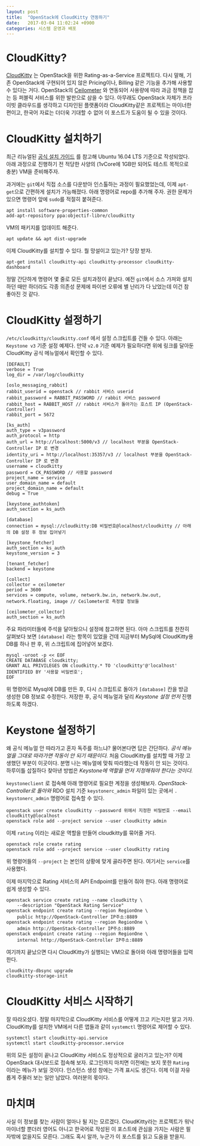 ```yaml
---
layout: post
title:  "OpenStack에 CloudKitty 연동하기"
date:   2017-03-04 11:02:24 +0900
categories: 시스템 운영과 배포
---
```


CloudKitty?
========================

[CloudKitty](https://wiki.openstack.org/wiki/CloudKitty) 는 OpenStack을 위한 Rating-as-a-Service 프로젝트다. 다시 말해, 기존 OpenStack에 구현되어 있지 않은 Pricing이나, Billing 같은 기능을 추가해 사용할 수 있다는 거다. OpenStack의 [Ceilometer](https://wiki.openstack.org/wiki/Telemetry) 와 연동되어 사용량에 따라 과금 정책을 잡는 등 퍼블릭 서비스를 위한 발판으로 삼을 수 있다. 아무래도 OpenStack 자체가 프라이빗 클라우드를 생각하고 디자인된 플랫폼이라 CloudKitty같은 프로젝트는 마이너한 편이고, 한국어 자료는 더더욱 기대할 수 없어 이 포스트가 도움이 될 수 있을 것이다.

CloudKitty 설치하기
========================

최근 리뉴얼된 [공식 설치 가이드](http://cloudkitty.readthedocs.io/en/latest/installation.html) 를 참고해 Ubuntu 16.04 LTS 기준으로 작성되었다. 아래 과정으로 진행하기 전 적당한 사양의 (1vCore에 1GB만 되어도 테스트 목적으로 충분) VM을 준비해주자.

과거에는 `git`에서 직접 소스를 다운받아 인스톨하는 과정이 필요했었는데, 이제 `apt-get`으로 간편하게 설치가 가능해졌다. 아래 명령어로 repo를 추가해 주자. 권한 문제가 있으면 명령어 앞에 `sudo`를 적절히 붙혀준다.

```
apt install software-properties-common
add-apt-repository ppa:objectif-libre/cloudkitty
```

VM의 패키지를 업데이트 해준다.

```
apt update && apt dist-upgrade
```

이제 CloudKitty를 설치할 수 있다. 뭘 망설이고 있는가? 당장 받자.

```
apt-get install cloudkitty-api cloudkitty-processor cloudkitty-dashboard
```

정말 간단하게 명령어 몇 줄로 모든 설치과정이 끝났다. 예전 `git`에서 소스 가져와 설치하던 때만 하더라도 각종 의존성 문제에 파이썬 오류에 별 난리가 다 났었는데 이건 참 좋아진 것 같다.

CloudKitty 설정하기
========================

`/etc/cloudkitty/cloudkitty.conf` 에서 설정 스크립트를 건들 수 있다. 아래는 `Keystone v3` 기준 설정 예제다. 만약 `v2.0` 기준 예제가 필요하다면 위에 링크를 달아둔 CloudKitty 공식 메뉴얼에서 확인할 수 있다.

```
[DEFAULT]
verbose = True
log_dir = /var/log/cloudkitty

[oslo_messaging_rabbit]
rabbit_userid = openstack // rabbit 서비스 userid
rabbit_password = RABBIT_PASSWORD // rabbit 서비스 password
rabbit_host = RABBIT_HOST // rabbit 서비스가 돌아가는 호스트 IP (OpenStack-Controller)
rabbit_port = 5672

[ks_auth]
auth_type = v3password
auth_protocol = http
auth_url = http://localhost:5000/v3 // localhost 부분을 OpenStack-Controller IP 로 변경
identity_uri = http://localhost:35357/v3 // localhost 부분을 OpenStack-Controller IP 로 변경
username = cloudkitty
password = CK_PASSWORD // 사용할 password
project_name = service
user_domain_name = default
project_domain_name = default
debug = True

[keystone_authtoken]
auth_section = ks_auth

[database]
connection = mysql://cloudkitty:DB 비밀번호@localhost/cloudkitty // 아래의 DB 설정 후 정보 집어넣기

[keystone_fetcher]
auth_section = ks_auth
keystone_version = 3

[tenant_fetcher]
backend = keystone

[collect]
collector = ceilometer
period = 3600
services = compute, volume, network.bw.in, network.bw.out, network.floating, image // Ceilometer로 측정할 정보들

[ceilometer_collector]
auth_section = ks_auth
```

주요 파라미터들에 주석을 달아뒀으니 설정에 참고하면 된다. 아마 스크립트를 찬찬히 살펴보다 보면 `[database]` 라는 항목이 있었을 건데 지금부터 MySql에 CloudKitty용 DB를 하나 판 후, 위 스크립트에 집어넣어 보겠다.

```
mysql -uroot -p << EOF
CREATE DATABASE cloudkitty;
GRANT ALL PRIVILEGES ON cloudkitty.* TO 'cloudkitty'@'localhost' IDENTIFIED BY '사용할 비밀번호';
EOF
```

위 명령어로 Mysql에 DB를 만든 후, 다시 스크립트로 돌아가 `[database]` 칸을 방금 생성한 DB 정보로 수정한다. 저장한 후, 공식 메뉴얼과 달리 *Keystone 설정 먼저* 진행하도록 하겠다.

Keystone 설정하기
========================

왜 공식 메뉴얼 안 따라가고 혼자 독주를 하느냐? 물어본다면 답은 간단하다. *공식 메뉴얼을 그대로 따라가면 작동이 안 되기 때문이다.*  처음 CloudKitty를 설치할 때 가장 고생했던 부분이 이곳이다. 분명 나는 메뉴얼에 맞춰 따라했는데 작동이 안 되는 것이다. 하루이틀 삽질하다 찾아낸 방법은 *Keystone에 역할을 먼저 지정해줘야 한다는 것이다.*

`keystoneclient` 로 접속해 아래 명령어로 필요한 계정을 생성해보자. *OpenStack-Controller로 돌아와* RDO 설치 기준 `keystonerc_admin` 파일이 있는 곳에서 `. keystonerc_admin` 명령어로 접속할 수 있다.

```
openstack user create cloudkitty --password 위에서 지정한 비밀번호 --email cloudkitty@localhost
openstack role add --project service --user cloudkitty admin
```

이제 `rating` 이라는 새로운 역할을 만들어 cloudkitty를 묶어줄 거다.

```
openstack role create rating
openstack role add --project service --user cloudkitty rating
```

위 명령어들의 `--project` 는 본인의 상황에 맞게 골라주면 된다. 여기서는 `service`를 사용했다.

이제 마지막으로 Rating 서비스의 API Endpoint를 만들어 줘야 한다. 아래 명령어로 쉽게 생성할 수 있다.

```
openstack service create rating --name cloudkitty \
    --description "OpenStack Rating Service"
openstack endpoint create rating --region RegionOne \
    public http://OpenStack-Controller IP주소:8889
openstack endpoint create rating --region RegionOne \
    admin http://OpenStack-Controller IP주소:8889
openstack endpoint create rating --region RegionOne \
    internal http://OpenStack-Controller IP주소:8889
```

여기까지 끝났으면 다시 CloudKitty가 실행되는 VM으로 돌아와 아래 명령어들을 입력한다.

```
cloudkitty-dbsync upgrade
cloudkitty-storage-init
```

CloudKitty 서비스 시작하기
========================

잘 따라오셨다. 정말 마지막으로 CloudKitty 서비스를 어떻게 끄고 키는지만 알고 가자. CloudKitty를 설치한 VM에서 다른 앱들과 같이 `systemctl` 명령어로 제어할 수 있다.

```
systemctl start cloudkitty-api.service
systemctl start cloudkitty-processor.service
```

위의 모든 설정이 끝나고 CloudKitty 서비스도 정상적으로 굴러가고 있는가? 이제 OpenStack 대시보드로 접속해 보자. 로그인까지 마치면 이전에는 보지 못한 `Rating` 이라는 메뉴가 보일 것이다. 인스턴스 생성 창에는 가격 표시도 생긴다. 이제 이걸 자유롭게 주물러 보는 일만 남았다. 여러분의 몫이다.

마치며
========================

사실 이 정보를 찾는 사람이 얼마나 될 지는 모르겠다. CloudKitty라는 프로젝트가 워낙 마이너할 뿐더러 영어도 아니고 한국어로 작성된 이 포스트에 관심을 가지는 사람은 필자밖에 없을지도 모른다. 그래도 혹시 알까, 누군가 이 포스트를 읽고 도움을 받을지.
